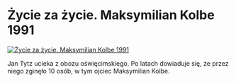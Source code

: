 Życie za życie. Maksymilian Kolbe 1991 
=============
[![Życie za życie. Maksymilian Kolbe 1991 ](http://vidos.pl/images/player.gif)](http://vidos.pl/ycie-za-zycie-maksymilian-kolbe-1991)

 Jan Tytz ucieka z obozu oświęcimskiego. Po latach dowiaduje się, że przez niego zginęło 10 osób, w tym ojciec Maksymilian Kolbe.
